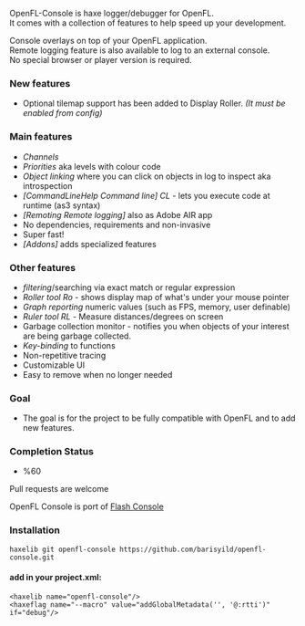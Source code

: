 OpenFL-Console is haxe logger/debugger for OpenFL.<br/>
It comes with a collection of features to help speed up your development.

Console overlays on top of your OpenFL application.<br/>
Remote logging feature is also available to log to an external console.<br/>
No special browser or player version is required.

### New features

* Optional tilemap support has been added to Display Roller. *(It must be enabled from config)*

### Main features

* *Channels*
* *Priorities* aka levels with colour code
* *Object linking* where you can click on objects in log to inspect aka introspection
* *[CommandLineHelp Command line]* _CL_ - lets you execute code at runtime (as3 syntax)
* *[Remoting Remote logging]* also as Adobe AIR app
* No dependencies, requirements and non-invasive
* Super fast!
* *[Addons]* adds specialized features

### Other features
* *filtering*/searching via exact match or regular expression
* *Roller tool* _Ro_ - shows display map of what's under your mouse pointer
* *Graph reporting* numeric values (such as FPS, memory, user definable)
* *Ruler tool* _RL_ - Measure distances/degrees on screen
* Garbage collection monitor - notifies you when objects of your interest are being garbage collected.
* *Key-binding* to functions
* Non-repetitive tracing
* Customizable UI
* Easy to remove when no longer needed


### Goal

* The goal is for the project to be fully compatible with OpenFL and to add new features.

### Completion Status

* %60

Pull requests are welcome

OpenFL Console is port of [Flash Console](https://github.com/junkbyte/flash-console)

### Installation

```
haxelib git openfl-console https://github.com/barisyild/openfl-console.git
```

#### add in your project.xml:

```
<haxelib name="openfl-console"/>
<haxeflag name="--macro" value="addGlobalMetadata('', '@:rtti')" if="debug"/>
```